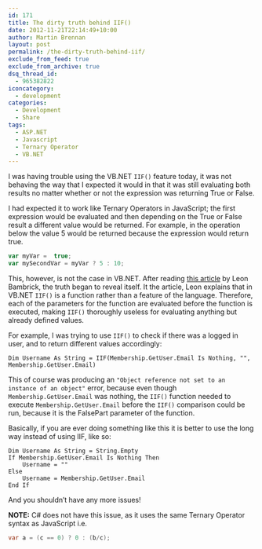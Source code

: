 ```yaml
---
id: 171
title: The dirty truth behind IIF()
date: 2012-11-21T22:14:49+10:00
author: Martin Brennan
layout: post
permalink: /the-dirty-truth-behind-iif/
exclude_from_feed: true
exclude_from_archive: true
dsq_thread_id:
  - 965382822
iconcategory:
  - development
categories:
  - Development
  - Share
tags:
  - ASP.NET
  - Javascript
  - Ternary Operator
  - VB.NET
---
```

I was having trouble using the VB.NET `IIF()` feature today, it was not behaving the way that I expected it would in that it was still evaluating both results no matter whether or not the expression was returning True or False.

<!--more-->

I had expected it to work like Ternary Operators in JavaScript; the first expression would be evaluated and then depending on the True or False result a different value would be returned. For example, in the operation below the value 5 would be returned because the expression would return true.

```javascript
var myVar =  true;
var mySecondVar = myVar ? 5 : 10;
```

This, however, is not the case in VB.NET. After reading [this article](http://secretgeek.net/iif_function.asp "IIF is a function, not a language feature") by Leon Bambrick, the truth began to reveal itself. It the article, Leon explains that in VB.NET `IIF()` is a function rather than a feature of the language. Therefore, each of the parameters for the function are evaluated before the function is executed, making `IIF()` thoroughly useless for evaluating anything but already defined values.

For example, I was trying to use `IIF()` to check if there was a logged in user, and to return different values accordingly:

```visualbasic
Dim Username As String = IIF(Membership.GetUser.Email Is Nothing, "", Membership.GetUser.Email)
```

This of course was producing an `"Object reference not set to an instance of an object"` error, because even though `Membership.GetUser.Email` was nothing, the `IIF()` function needed to execute `Membership.GetUser.Email` before the `IIF()` comparison could be run, because it is the FalsePart parameter of the function.

Basically, if you are ever doing something like this it is better to use the long way instead of using IIF, like so:

```visualbasic
Dim Username As String = String.Empty
If Membership.GetUser.Email Is Nothing Then
    Username = ""
Else
    Username = Membership.GetUser.Email
End If
```

And you shouldn’t have any more issues!

**NOTE:** C# does not have this issue, as it uses the same Ternary Operator syntax as JavaScript i.e.

```csharp
var a = (c == 0) ? 0 : (b/c);
```
